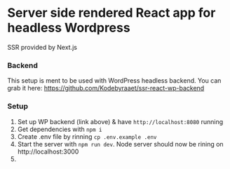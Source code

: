 # Server side rendered React app for headless Wordpress

SSR provided by Next.js

### Backend 
This setup is ment to be used with WordPress headless backend. You can grab it here: https://github.com/Kodebyraaet/ssr-react-wp-backend

### Setup
1. Set up WP backend (link above) & have `http://localhost:8080` running 
2. Get dependencies with `npm i` 
3. Create .env file by rinning `cp .env.example .env`
3. Start the server with `npm run dev`. Node server should now be rining on http://localhost:3000
4. 